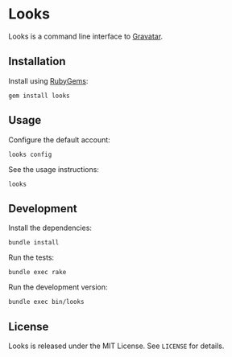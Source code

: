 Looks
=====

Looks is a command line interface to [Gravatar][].

  [Gravatar]: http://gravatar.com


Installation
------------

Install using [RubyGems][]:

    gem install looks

  [RubyGems]: http://rubygems.org/


Usage
-----

Configure the default account:

    looks config

See the usage instructions:

    looks


Development
-----------

Install the dependencies:

    bundle install

Run the tests:

    bundle exec rake

Run the development version:

    bundle exec bin/looks


License
-------

Looks is released under the MIT License. See `LICENSE` for details.
